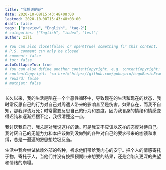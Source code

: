 ```yaml
---  
title: "我想说的话"  
date: 2020-10-08T15:43:48+08:00  
lastmod: 2020-10-08T15:43:48+08:00  
draft: false  
tags: ["preview", "English", "tag-2"]  
# categories: ["English", "index", "test"]  
author: zili  

# You can also close(false) or open(true) something for this content.  
# P.S. comment can only be closed  
# comment: false  
# toc: false  
autoCollapseToc: true  
# You can also define another contentCopyright. e.g. contentCopyright: "This is another copyright."  
# contentCopyright: '<a href="https://github.com/gohugoio/hugoBasicExample" rel="noopener" target="_blank">See origin</a>'  
# reward: false  
# mathjax: false  
---  
```

长久以来，我的生活是陷在一个个恶性循环中，导致现在的生活和现在的状态，我时常反思自己的行为对自己对周遭人带来的影响甚至是伤害。如果存在，而我不自知，那我罪该万死；时常需要反思自己的行为和态度，因为我自身的情绪和情感变得迟钝和逐渐摇摆不定，我很清楚这一点。

我讨厌我自己，我总是对我说这样的话。可是我又不应该以这样的态度对待自己。我讨厌自己的无能为力和本应该做到没做到的各种对自己的要求带来的枷锁和束缚，总是一遍遍的把思想垃圾反刍。

生活中我会尝试依赖外部的各种，祈求他们带给我内心的安宁。把个人的情感寄托于物，寄托于人，当他们并没有按照预期带来想要的结果，还是会陷入更深的失望和情绪的崩塌。


